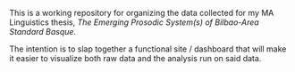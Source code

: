 This is a working repository for organizing the data collected for my MA Linguistics thesis, _The Emerging Prosodic System(s) of Bilbao-Area Standard Basque_.

The intention is to slap together a functional site / dashboard that will make it easier to visualize both raw data and the analysis run on said data.
